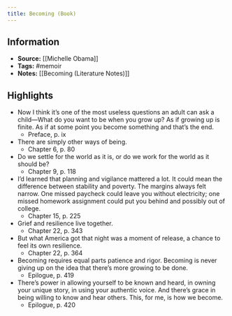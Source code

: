 ```yaml
---
title: Becoming (Book)
---
```

## Information
- **Source:** [[Michelle Obama]]
- **Tags:** #memoir 
- **Notes:** [[Becoming (Literature Notes)]]

## Highlights
- Now I think it’s one of the most useless questions an adult can ask a child—What do you want to be when you grow up? As if growing up is finite. As if at some point you become something and that’s the end.
    - Preface, p. ix
- There are simply other ways of being.
    - Chapter 6, p. 80
- Do we settle for the world as it is, or do we work for the world as it should be?
    - Chapter 9, p. 118
- I’d learned that planning and vigilance mattered a lot. It could mean the difference between stability and poverty. The margins always felt narrow. One missed paycheck could leave you without electricity; one missed homework assignment could put you behind and possibly out of college.
    - Chapter 15, p. 225
- Grief and resilience live together.
    - Chapter 22, p. 343
- But what America got that night was a moment of release, a chance to feel its own resilience.
    - Chapter 22, p. 364
- Becoming requires equal parts patience and rigor. Becoming is never giving up on the idea that there’s more growing to be done.
    - Epilogue, p. 419
- There’s power in allowing yourself to be known and heard, in owning your unique story, in using your authentic voice. And there’s grace in being willing to know and hear others. This, for me, is how we become.
    - Epilogue, p. 420
